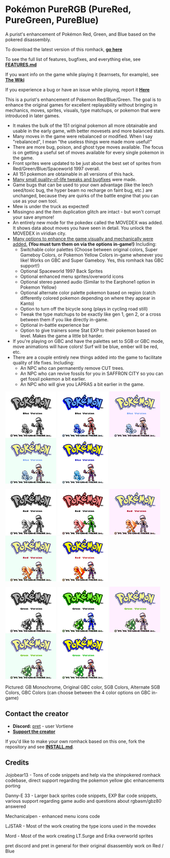 # Pokémon PureRGB (PureRed, PureGreen, PureBlue)

A purist's enhancement of Pokémon Red, Green, and Blue based on the pokered disassembly.

To download the latest version of this romhack, [**go here**](https://github.com/Vortyne/pureRGB/releases/latest)

To see the full list of features, bugfixes, and everything else, see [**FEATURES.md**](FEATURES.md)

If you want info on the game while playing it (learnsets, for example), see [**The Wiki**](https://github.com/Vortyne/pureRGB/wiki)

If you experience a bug or have an issue while playing, report it [**Here**](https://github.com/Vortyne/pureRGB/issues/new?assignees=&labels=&template=blank_issue.md)

This is a purist's enhancement of Pokemon Red/Blue/Green. The goal is to enhance the original games for excellent replayability without bringing in mechanics, moves, sprites, visuals, type matchups, or pokemon that were introduced in later games. 
- It makes the bulk of the 151 original pokemon all more obtainable and usable in the early game, with better movesets and more balanced stats. 
- Many moves in the game were rebalanced or modified. When I say "rebalanced", I mean "the useless things were made more useful!" 
- There are more bug, poison, and ghost type moves available. The focus is on getting a useful set of moves available for every single pokemon in the game. 
- Front sprites were updated to be just about the best set of sprites from Red/Green/Blue/Spaceworld 1997 overall.
- All 151 pokemon are obtainable in all versions of this hack. 
- [Many small quality-of-life tweaks and bugfixes](https://github.com/Vortyne/pureRGB/blob/master/FEATURES.md#quality-of-life-enhancements) were made. 
- Game bugs that can be used to your own advantage (like the leech seed/toxic bug, the hyper beam no recharge on faint bug, etc.) are unchanged, because they are quirks of the battle engine that you can use as your own tool. 
- Mew is under the truck as expected!
- Missingno and the item duplication glitch are intact - but won't corrupt your save anymore!
- An entirely new mode for the pokedex called the MOVEDEX was added. It shows data about moves you have seen in detail. You unlock the MOVEDEX in viridian city.
- [Many options to enhance the game visually and mechanically were added.](https://github.com/Vortyne/pureRGB/blob/master/FEATURES.md#new-options-in-the-options-menu) **(You must turn them on via the options in-game!)** Including:
  - Switchable color palettes (Choose between original colors, Super Gameboy Colors, or Pokemon Yellow Colors in-game whenever you like! Works on GBC and Super Gameboy. Yes, this romhack has GBC support!)
  - Optional Spaceworld 1997 Back Sprites
  - Optional enhanced menu sprites/overworld icons
  - Optional stereo panned audio (Similar to the Earphone1 option in Pokemon Yellow)
  - Optional alternate color palette pokemon based on region (catch differently colored pokemon depending on where they appear in Kanto)
  - Option to turn off the bicycle song (plays in cycling road still)
  - Tweak the type matchups to be exactly like gen 1, gen 2, or a cross between them if you like directly in-game.
  - Optional in-battle experience bar
  - Option to give trainers some Stat EXP to their pokemon based on level. Makes the game a little bit harder.
- If you're playing on GBC and have the palettes set to SGB or GBC mode, move animations will have colors! Surf will be blue, ember will be red, etc.
- There are a couple entirely new things added into the game to facilitate quality of life fixes. Including:
  - An NPC who can permanently remove CUT trees.
  - An NPC who can revive fossils for you in SAFFRON CITY so you can get fossil pokemon a bit earlier.
  - An NPC who will give you LAPRAS a bit earlier in the game.
  
![blue gb](/screenshots/blue_title_gb_no_color.png?raw=true) ![blue gbc default](/screenshots/blue_title_default_gbc_color.png?raw=true) ![blue sgb colors](/screenshots/blue_title_sgb_colors_on_gbc.png?raw=true) ![blue sgb2 colors](/screenshots/blue_title_sgb2_colors_on_gbc.png?raw=true) ![blue gbc colors](/screenshots/blue_title_gbc_colors_on_gbc.png?raw=true) 

![red gb](/screenshots/red_title_gb_no_color.png?raw=true) ![red gbc default](/screenshots/red_title_default_gbc_color.png?raw=true)  ![red sgb colors](/screenshots/red_title_sgb_colors_on_gbc.png?raw=true) ![red sgb2 colors](/screenshots/red_title_sgb2_colors_on_gbc.png?raw=true) ![red gbc colors](/screenshots/red_title_gbc_colors_on_gbc.png?raw=true)

![green gb](/screenshots/green_title_gb_no_color.png?raw=true) ![green gbc default](/screenshots/green_title_default_gbc_color.png?raw=true)  ![green sgb colors](/screenshots/green_title_sgb_colors_on_gbc.png?raw=true) ![green sgb2 colors](/screenshots/green_title_sgb2_colors_on_gbc.png?raw=true) ![green gbc colors](/screenshots/green_title_gbc_colors_on_gbc.png?raw=true)

Pictured: GB Monochrome, Original GBC color, SGB Colors, Alternate SGB Colors, GBC Colors (can choose between the 4 color options on GBC in-game)

## Contact the creator

[discord]: https://discord.gg/d5dubZ3
[kofi]: https://ko-fi.com/vortiene
- **Discord:** [pret][discord] - user Vortiene
- **[Support the creator][kofi]**

If you'd like to make your own romhack based on this one, fork the repository and see [**INSTALL.md**](INSTALL.md).

## Credits

Jojobear13 - Tons of code snippets and help via the shinpokered romhack codebase, direct support regarding the pokemon yellow gbc enhancements porting

Danny-E 33 - Larger back sprites code snippets, EXP Bar code snippets, various support regarding game audio and questions about rgbasm/gbz80 answered

Mechanicalpen - enhanced menu icons code

LJSTAR - Most of the work creating the type icons used in the movedex

Mord - Most of the work creating LT.Surge and Erika overworld sprites

pret discord and pret in general for their original disassembly work on Red / Blue
